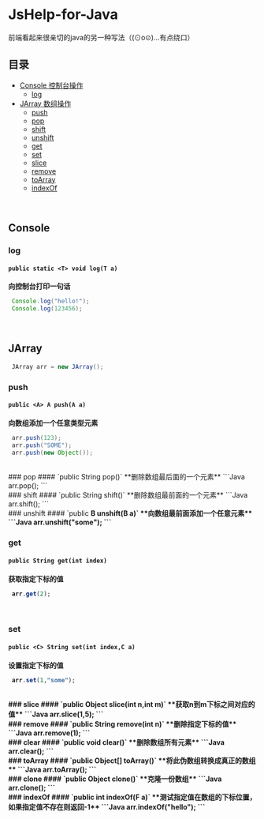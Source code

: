 # JsHelp-for-Java
前端看起来很亲切的java的另一种写法（(⊙o⊙)…有点绕口）
<br />
## 目录
* [Console 控制台操作](#console) 
  * [log](#log) 
* [JArray 数组操作](#jarray) 
  * [push](#push) 
  * [pop](#pop)
  * [shift](#shift) 
  * [unshift](#unshift) 
  * [get](#get) 
  * [set](#set) 
  * [slice](#slice) 
  * [remove](#remove) 
  * [toArray](#toArray) 
  * [indexOf](#indexOf)
  
  
<br />

## Console 
### log 
#### `public static <T> void log(T a)`
**向控制台打印一句话**
```Java
 Console.log("hello!");
 Console.log(123456);
```
<br />

## JArray 
```Java
 JArray arr = new JArray();
```
### push 
#### `public <A> A push(A a)`
**向数组添加一个任意类型元素**
```Java
 arr.push(123);
 arr.push("SOME");
 arr.push(new Object());
```
<br />
### pop 
#### `public String pop()`
**删除数组最后面的一个元素**
```Java
 arr.pop();
```
<br />
### shift 
#### `public String shift()`
**删除数组最前面的一个元素**
```Java
 arr.shift();
```
<br />
### unshift 
#### `public <B> B unshift(B a)`
**向数组最前面添加一个任意元素**
```Java
 arr.unshift("some");
```
<br />

### get 
#### `public String get(int index)`
**获取指定下标的值**
```Java
 arr.get(2);
```
<br />

### set 
#### `public <C> String set(int index,C a)`
**设置指定下标的值**
```Java
 arr.set(1,"some");
```
<br />
### slice 
#### `public <D> Object slice(int n,int m)`
**获取n到m下标之间对应的值**
```Java
 arr.slice(1,5);
```
<br />
### remove
#### `public String remove(int n)`
**删除指定下标的值**
```Java
 arr.remove(1);
```
<br />
### clear
#### `public void clear()`
**删除数组所有元素**
```Java
 arr.clear();
```
<br />
### toArray
#### `public Object[] toArray()`
**将此伪数组转换成真正的数组**
```Java
 arr.toArray();
```
<br />
### clone
#### `public Object clone()`
**克隆一份数组**
```Java
 arr.clone();
```
<br />
### indexOf
#### `public <F> int indexOf(F a)`
**测试指定值在数组的下标位置，如果指定值不存在则返回-1**
```Java
 arr.indexOf("hello");
```
<br />
